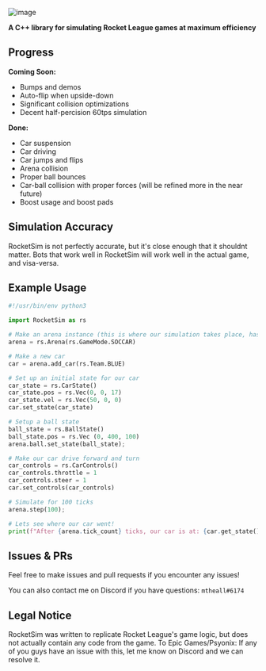 ![image](https://user-images.githubusercontent.com/36944229/219303954-7267bce1-b7c5-4f15-881c-b9545512e65b.png)

**A C++ library for simulating Rocket League games at maximum efficiency**

## Progress
**Coming Soon:**
- Bumps and demos
- Auto-flip when upside-down
- Significant collision optimizations
- Decent half-percision 60tps simulation

**Done:**
- Car suspension
- Car driving
- Car jumps and flips
- Arena collision
- Proper ball bounces
- Car-ball collision with proper forces (will be refined more in the near future)
- Boost usage and boost pads

## Simulation Accuracy
RocketSim is not perfectly accurate, but it's close enough that it shouldnt matter.
Bots that work well in RocketSim will work well in the actual game, and visa-versa.

## Example Usage
```python
#!/usr/bin/env python3

import RocketSim as rs

# Make an arena instance (this is where our simulation takes place, has its own btDynamicsWorld instance)
arena = rs.Arena(rs.GameMode.SOCCAR)

# Make a new car
car = arena.add_car(rs.Team.BLUE)

# Set up an initial state for our car
car_state = rs.CarState()
car_state.pos = rs.Vec(0, 0, 17)
car_state.vel = rs.Vec(50, 0, 0)
car.set_state(car_state)

# Setup a ball state
ball_state = rs.BallState()
ball_state.pos = rs.Vec (0, 400, 100)
arena.ball.set_state(ball_state);

# Make our car drive forward and turn
car_controls = rs.CarControls()
car_controls.throttle = 1
car_controls.steer = 1
car.set_controls(car_controls)

# Simulate for 100 ticks
arena.step(100);

# Lets see where our car went!
print(f"After {arena.tick_count} ticks, our car is at: {car.get_state().pos:.2f}")
```

## Issues & PRs
Feel free to make issues and pull requests if you encounter any issues!

You can also contact me on Discord if you have questions: `mtheall#6174`

## Legal Notice
RocketSim was written to replicate Rocket League's game logic, but does not actually contain any code from the game.
To Epic Games/Psyonix: If any of you guys have an issue with this, let me know on Discord and we can resolve it.
